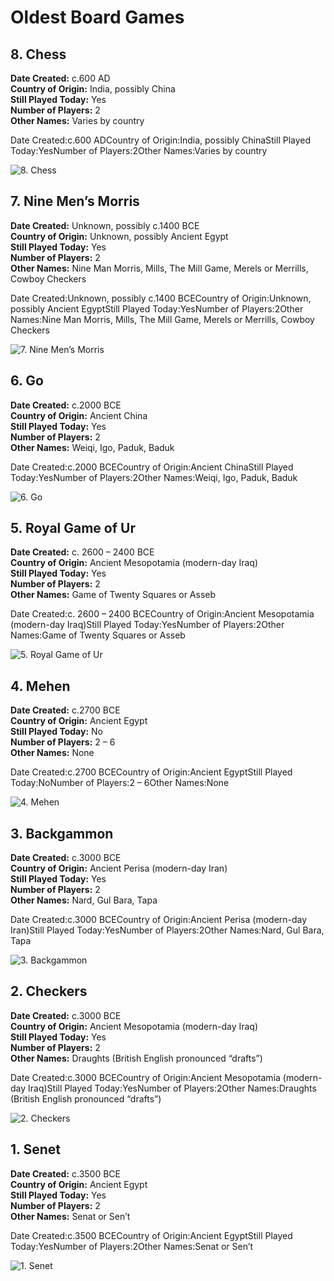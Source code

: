 # Oldest Board Games

## 8. Chess

**Date Created:** c.600 AD  
 **Country of Origin:** India, possibly China  
 **Still Played Today:** Yes  
 **Number of Players:**  2  
 **Other Names:** Varies by country

Date Created:c.600 ADCountry of Origin:India, possibly ChinaStill Played Today:YesNumber of Players:2Other Names:Varies by country

![8. Chess](https://github.com/aslotala/aslotala.github.io/blob/main/photos/8._chess.jpg)



## 7. Nine Men’s Morris

**Date Created:** Unknown, possibly c.1400 BCE  
 **Country of Origin:** Unknown, possibly Ancient Egypt  
 **Still Played Today:** Yes  
 **Number of Players:**  2  
 **Other Names:** Nine Man Morris, Mills, The Mill Game, Merels or Merrills, Cowboy Checkers

Date Created:Unknown, possibly c.1400 BCECountry of Origin:Unknown, possibly Ancient EgyptStill Played Today:YesNumber of Players:2Other Names:Nine Man Morris, Mills, The Mill Game, Merels or Merrills, Cowboy Checkers

![7. Nine Men’s Morris](https://github.com/aslotala/aslotala.github.io/blob/main/photos/7._nine_men’s_morris.jpg)



## 6. Go

**Date Created:** c.2000 BCE  
 **Country of Origin:** Ancient China  
 **Still Played Today:** Yes  
 **Number of Players:**  2  
 **Other Names:** Weiqi, Igo, Paduk, Baduk

Date Created:c.2000 BCECountry of Origin:Ancient ChinaStill Played Today:YesNumber of Players:2Other Names:Weiqi, Igo, Paduk, Baduk

![6. Go](https://github.com/aslotala/aslotala.github.io/blob/main/photos/6._go.jpg)



## 5. Royal Game of Ur

**Date Created:** c. 2600 – 2400 BCE  
 **Country of Origin:** Ancient Mesopotamia (modern-day Iraq)  
 **Still Played Today:** Yes  
 **Number of Players:**  2  
 **Other Names:** Game of Twenty Squares or Asseb

Date Created:c. 2600 – 2400 BCECountry of Origin:Ancient Mesopotamia (modern-day Iraq)Still Played Today:YesNumber of Players:2Other Names:Game of Twenty Squares or Asseb

![5. Royal Game of Ur](https://github.com/aslotala/aslotala.github.io/blob/main/photos/5._royal_game_of_ur.jpg)



## 4. Mehen

**Date Created:** c.2700 BCE  
 **Country of Origin:** Ancient Egypt  
 **Still Played Today:** No  
 **Number of Players:**  2 – 6  
 **Other Names:** None

Date Created:c.2700 BCECountry of Origin:Ancient EgyptStill Played Today:NoNumber of Players:2 – 6Other Names:None

![4. Mehen](https://github.com/aslotala/aslotala.github.io/blob/main/photos/4._mehen.jpg)



## 3. Backgammon

**Date Created:** c.3000 BCE  
 **Country of Origin:** Ancient Perisa (modern-day Iran)  
 **Still Played Today:** Yes  
 **Number of Players:**  2  
 **Other Names:** Nard, Gul Bara, Tapa

Date Created:c.3000 BCECountry of Origin:Ancient Perisa (modern-day Iran)Still Played Today:YesNumber of Players:2Other Names:Nard, Gul Bara, Tapa

![3. Backgammon](https://github.com/aslotala/aslotala.github.io/blob/main/photos/3._backgammon.jpg)



## 2. Checkers

**Date Created:** c.3000 BCE  
 **Country of Origin:** Ancient Mesopotamia (modern-day Iraq)  
 **Still Played Today:** Yes  
 **Number of Players:**  2  
 **Other Names:** Draughts (British English pronounced “drafts”)

Date Created:c.3000 BCECountry of Origin:Ancient Mesopotamia (modern-day Iraq)Still Played Today:YesNumber of Players:2Other Names:Draughts (British English pronounced “drafts”)

![2. Checkers](https://github.com/aslotala/aslotala.github.io/blob/main/photos/2._checkers.jpg)



## 1. Senet

**Date Created:** c.3500 BCE  
 **Country of Origin:** Ancient Egypt  
 **Still Played Today:** Yes  
 **Number of Players:**  2  
 **Other Names:** Senat or Sen’t

Date Created:c.3500 BCECountry of Origin:Ancient EgyptStill Played Today:YesNumber of Players:2Other Names:Senat or Sen’t

![1. Senet](https://github.com/aslotala/aslotala.github.io/blob/main/photos/1._senet.jpg)

